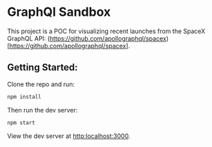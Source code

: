 # GraphQl Sandbox

This project is a POC for visualizing recent launches from the SpaceX GraphQL API: (https://github.com/apollographql/spacex)[https://github.com/apollographql/spacex]. 

## Getting Started:

Clone the repo and run:
```bash
npm install
```
Then run the dev server:
```bash
npm start
```
View the dev server at [http:localhost:3000](http:localhost:3000).



